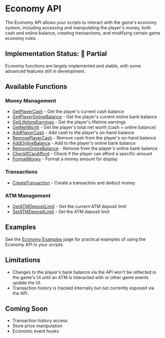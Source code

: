# Economy API

The Economy API allows your scripts to interact with the game's economy system, including accessing and manipulating the player's money, both cash and online balance, creating transactions, and modifying certain game economy rules.

## Implementation Status: 🔄 Partial

Economy functions are largely implemented and stable, with some advanced features still in development.

## Available Functions

### Money Management
- [GetPlayerCash](./money.md#getplayercash) - Get the player's current cash balance
- [GetPlayerOnlineBalance](./money.md#getplayeronlinebalance) - Get the player's current online bank balance
- [GetLifetimeEarnings](./money.md#getlifetimeearnings) - Get the player's lifetime earnings
- [GetNetWorth](./money.md#getnetworth) - Get the player's total net worth (cash + online balance)
- [AddPlayerCash](./money.md#addplayercash) - Add cash to the player's on-hand balance
- [RemovePlayerCash](./money.md#removeplayercash) - Remove cash from the player's on-hand balance
- [AddOnlineBalance](./money.md#addonlinebalance) - Add to the player's online bank balance
- [RemoveOnlineBalance](./money.md#removeonlinebalance) - Remove from the player's online bank balance
- [CheckIfCanAfford](./money.md#checkifcanafford) - Check if the player can afford a specific amount
- [FormatMoney](./money.md#formatmoney) - Format a money amount for display

### Transactions
- [CreateTransaction](./transactions.md#createtransaction) - Create a transaction and deduct money

### ATM Management
- [GetATMDepositLimit](./atm.md#getatmdeposit) - Get the current ATM deposit limit
- [SetATMDepositLimit](./atm.md#setatmdeposit) - Set the ATM deposit limit

## Examples

See the [Economy Examples](../../examples/economy.md) page for practical examples of using the Economy API in your scripts.

## Limitations

- Changes to the player's bank balance via the API won't be reflected in the game's UI until an ATM is interacted with or other game events update the UI.
- Transaction history is tracked internally but not currently exposed via the API.

## Coming Soon

- Transaction history access
- Store price manipulation
- Economic event hooks 
